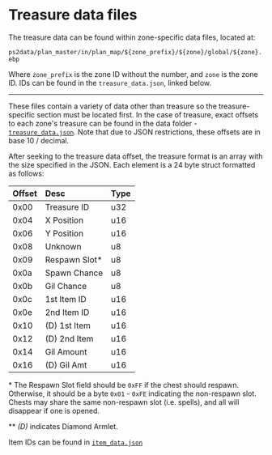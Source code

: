 # Treasure data files

The treasure data can be found within zone-specific data files, located
at:

`ps2data/plan_master/in/plan_map/${zone_prefix}/${zone}/global/${zone}.ebp`

Where `zone_prefix` is the zone ID without the number, and `zone` is the
zone ID. IDs can be found in the `treasure_data.json`, linked below.

---

These files contain a variety of data other than treasure so the
treasure-specific section must be located first. In the case of
treasure, exact offsets to each zone's treasure can be found in the data
folder - [`treasure_data.json`](../data/treasure_data.json). Note that
due to JSON restrictions, these offsets are in base 10 / decimal.

After seeking to the treasure data offset, the treasure format is an
array with the size specified in the JSON. Each element is a 24 byte
struct formatted as follows:

| Offset | Desc           | Type |
|:-------|:---------------|:-----|
| 0x00   | Treasure ID    | u32  |
| 0x04   | X Position     | u16  |
| 0x06   | Y Position     | u16  |
| 0x08   | Unknown        | u8   |
| 0x09   | Respawn Slot\* | u8   |
| 0x0a   | Spawn Chance   | u8   |
| 0x0b   | Gil Chance     | u8   |
| 0x0c   | 1st Item ID    | u16  |
| 0x0e   | 2nd Item ID    | u16  |
| 0x10   | (D) 1st Item   | u16  |
| 0x12   | (D) 2nd Item   | u16  |
| 0x14   | Gil Amount     | u16  |
| 0x16   | (D) Gil Amt    | u16  |

\* The Respawn Slot field should be `0xFF` if the chest should respawn.
Otherwise, it should be a byte `0x01` - `0xFE` indicating the
non-respawn slot. Chests may share the same non-respawn slot (i.e.
spells), and all will disappear if one is opened.

\*\* *(D)* indicates Diamond Armlet.

Item IDs can be found in [`item_data.json`](../data/item_data.json)
